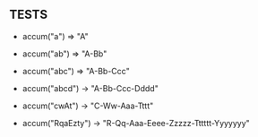 
## TESTS
* accum("a") => "A"

* accum("ab") => "A-Bb"

* accum("abc") => "A-Bb-Ccc"

* accum("abcd") -> "A-Bb-Ccc-Dddd"

* accum("cwAt") -> "C-Ww-Aaa-Tttt"

* accum("RqaEzty") -> "R-Qq-Aaa-Eeee-Zzzzz-Tttttt-Yyyyyyy"
